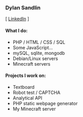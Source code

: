 ### Dylan Sandlin ###
\[ [LinkedIn](https://linkedin.com/dylansandlin) \] 

#### What I do: ####
- PHP / HTML / CSS / SQL
- Some JavaScript...
- mySQL, sqlite, mongodb
- Debian/Linux servers
- Minecraft servers

#### Projects I work on: ####
- Textboard
- Robot test / CAPTCHA
- Analytical API
- PHP static webpage generator
- My Minecraft server

